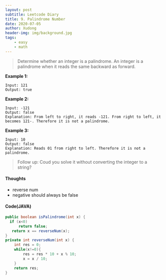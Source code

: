 ```yaml
---
layout: post
subtitle: Leetcode Diary
title: 9. Palindrome Number
date: 2020-07-05
author: Xudong
header-img: img/background.jpg
tags: 
    - easy
    - math
---
```


> Determine whether an integer is a palindrome. An integer is a palindrome when it reads the same backward as forward.


**Example 1:**

```
Input: 121
Output: true
```

**Example 2:**

```
Input: -121
Output: false
Explanation: From left to right, it reads -121. From right to left, it becomes 121-. Therefore it is not a palindrome.
```

**Example 3:**

```
Input: 10
Output: false
Explanation: Reads 01 from right to left. Therefore it is not a palindrome.
```

>Follow up:
>Coud you solve it without converting the integer to a string?


#### Thoughts

- reverse num
- negative should always be false


#### Code(JAVA)

```java
public boolean isPalindrome(int x) {
  if (x<0)
      return false;
   return x == reverseNum(x); 
}
private int reverseNum(int x) {
    int res = 0;
    while(x!=0){
        res = res * 10 + x % 10;
        x = x / 10;
    }
    return res;
}

```


<script type="text/javascript" src="https://xudongliuharold.github.io/js/latex-math.js?config=default"></script>
